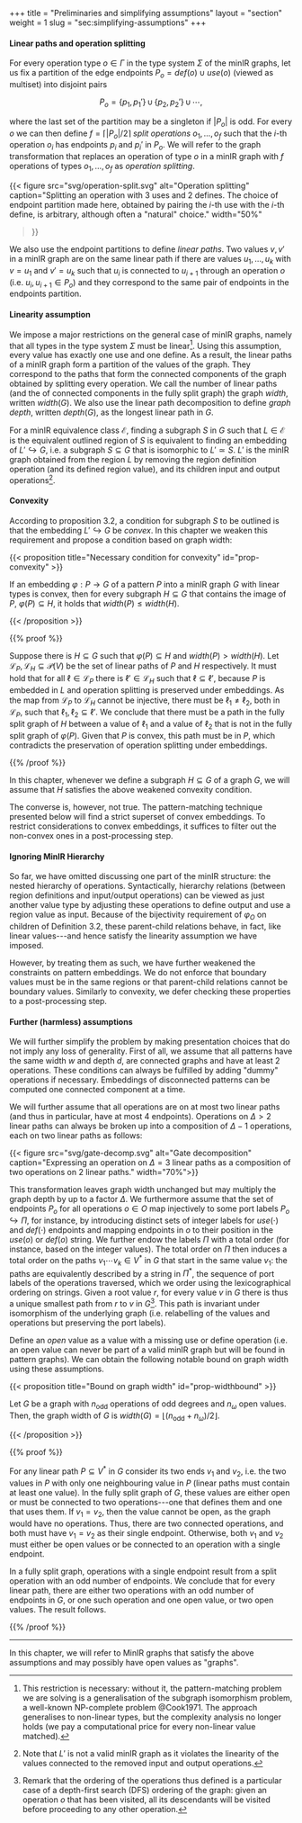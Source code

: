 +++
title = "Preliminaries and simplifying assumptions"
layout = "section"
weight = 1
slug = "sec:simplifying-assumptions"
+++

#### Linear paths and operation splitting

For every operation type $o \in \Gamma$ in the type system $\Sigma$ of the minIR graphs, let us fix a partition of the edge endpoints $P_o = def(o) \cup use(o)$ (viewed as multiset) into disjoint pairs

$$P_o = \{p_1, p_1'\} \,\cup\, \{p_2, p_2'\} \,\cup\, \cdots,$$

where the last set of the partition may be a singleton if $|P_o|$ is odd. For every $o$ we can then define $f = \lceil |P_o| / 2 \rceil$ _split operations_ $o_1, \dots, o_f$ such that the $i$-th operation $o_i$ has endpoints $p_i$ and $p_i'$ in $P_o$. We will refer to the graph transformation that replaces an operation of type $o$ in a minIR graph with $f$ operations of types $o_1, \dots, o_f$ as _operation splitting_.

<!-- prettier-ignore-start -->
{{< figure
    src="svg/operation-split.svg"
    alt="Operation splitting"
    caption="Splitting an operation with 3 uses and 2 defines. The choice of endpoint partition made here, obtained by pairing the $i$-th use with the $i$-th define, is arbitrary, although often a \"natural\" choice."
    width="50%"
>}}
<!-- prettier-ignore-end -->

We also use the endpoint partitions to define _linear paths_. Two values $v, v'$ in a minIR graph are on the same linear path if there are values $u_1, \dots, u_k$ with $v = u_1$ and $v' = u_k$ such that $u_i$ is connected to $u_{i+1}$ through an operation $o$ (i.e. $u_i, u_{i+1} \in P_o$) and they correspond to the same pair of endpoints in the endpoints partition.

#### Linearity assumption

We impose a major restrictions on the general case of minIR graphs, namely that all types in the type system $\Sigma$ must be linear[^graphiso]. Using this assumption, every value has exactly one use and one define. As a result, the linear paths of a minIR graph form a partition of the values of the graph. They correspond to the paths that form the connected components of the graph obtained by splitting every operation. We call the number of linear paths (and the of connected components in the fully split graph) the graph _width_, written $width(G)$. We also use the linear path decomposition to define _graph depth_, written $depth(G)$, as the longest linear path in $G$.

[^graphiso]: This restriction is necessary: without it, the pattern-matching problem we are solving is a generalisation of the subgraph isomorphism problem, a well-known NP-complete problem @Cook1971. The approach generalises to non-linear types, but the complexity analysis no longer holds (we pay a computational price for every non-linear value matched).

For a minIR equivalence class $\mathcal{E}$, finding a subgraph $S$ in $G$ such that $L \in \mathcal{E}$ is the equivalent outlined region of $S$ is equivalent to finding an embedding of $L' \hookrightarrow G$, i.e. a subgraph $S \subseteq G$ that is isomorphic to $L' \simeq S$. $L'$ is the minIR graph obtained from the region $L$ by removing the region definition operation (and its defined region value), and its children input and output operations[^notvalid].

[^notvalid]: Note that $L'$ is not a valid minIR graph as it violates the linearity of the values connected to the removed input and output operations.

#### Convexity

According to proposition 3.2, a condition for subgraph $S$ to be outlined is that the embedding $L' \hookrightarrow G$ be _convex_. In this chapter we weaken this requirement and propose a condition based on graph width:

<!-- prettier-ignore -->
{{< proposition title="Necessary condition for convexity" id="prop-convexity" >}}

If an embedding $\varphi: P \to G$ of a pattern $P$ into a minIR graph $G$ with linear types is convex, then for every subgraph $H \subseteq G$ that contains the image of $P$, $\varphi(P) \subseteq H$, it holds that $width(P) \leq width(H).$

<!-- prettier-ignore -->
{{< /proposition >}}

<!-- prettier-ignore -->
{{% proof %}}

Suppose there is $H \subseteq G$ such that $\varphi(P) \subseteq H$ and $width(P) > width(H)$. Let $\mathcal{L}_P, \mathcal{L}_H \subseteq \mathcal{P}(V)$ be the set of linear paths of $P$ and $H$ respectively. It must hold that for all $\ell \in \mathcal{L}_P$ there is $\ell' \in \mathcal{L}_H$ such that $\ell \subseteq \ell'$, because $P$ is embedded in $L$ and operation splitting is preserved under embeddings. As the map from $\mathcal{L}_P$ to $\mathcal{L}_H$ cannot be injective, there must be $\ell_1 \neq \ell_2$, both in $\mathcal{L}_P$, such that $\ell_1, \ell_2 \subseteq \ell'$. We conclude that there must be a path in the fully split graph of $H$ between a value of $\ell_1$ and a value of $\ell_2$ that is not in the fully split graph of $\varphi(P)$. Given that $P$ is convex, this path must be in $P$, which contradicts the preservation of operation splitting under embeddings.

<!-- prettier-ignore -->
{{% /proof %}}

In this chapter, whenever we define a subgraph $H \subseteq G$ of a graph $G$, we will assume that $H$ satisfies the above weakened convexity condition.

The converse is, however, not true. The pattern-matching technique presented below will find a strict superset of convex embeddings. To restrict considerations to convex embeddings, it suffices to filter out the non-convex ones in a post-processing step.

#### Ignoring MinIR Hierarchy

So far, we have omitted discussing one part of the minIR structure: the nested hierarchy of operations. Syntactically, hierarchy relations (between region definitions and input/output operations) can be viewed as just another value type by adjusting these operations to define output and use a region value as input. Because of the bijectivity requirement of $\varphi_O$ on children of Definition 3.2, these parent-child relations behave, in fact, like linear values---and hence satisfy the linearity assumption we have imposed.

However, by treating them as such, we have further weakened the constraints on pattern embeddings. We do not enforce that boundary values must be in the same regions or that parent-child relations cannot be boundary values. Similarly to convexity, we defer checking these properties to a post-processing step.

#### Further (harmless) assumptions

We will further simplify the problem by making presentation choices that do not imply any loss of generality. First of all, we assume that all patterns have the same width $w$ and depth $d$, are connected graphs and have at least 2 operations. These conditions can always be fulfilled by adding "dummy" operations if necessary. Embeddings of disconnected patterns can be computed one connected component at a time.

We will further assume that all operations are on at most two linear paths (and thus in particular, have at most 4 endpoints). Operations on $\Delta > 2$ linear paths can always be broken up into a composition of $\Delta-1$ operations, each on two linear paths as follows:

<!-- prettier-ignore-start -->
{{< figure
    src="svg/gate-decomp.svg"
    alt="Gate decomposition"
    caption="Expressing an operation on $\Delta = 3$ linear paths as a composition of two operations on 2 linear paths." width="70%">}}
<!-- prettier-ignore-end -->

This transformation leaves graph width unchanged but may multiply the graph depth by up to a factor $\Delta$. We furthermore assume that the set of endpoints $P_o$ for all operations $o \in O$ map injectively to some port labels $P_o \hookrightarrow \Pi$, for instance, by introducing distinct sets of integer labels for $use(\cdot)$ and $def(\cdot)$ endpoints and mapping endpoints in $o$ to their position in the $use(o)$ or $def(o)$ string. We further endow the labels $\Pi$ with a total order (for instance, based on the integer values). The total order on $\Pi$ then induces a total order on the paths $v_1\cdots v_k \in V^\ast$ in $G$ that start in the same value $v_1$: the paths are equivalently described by a string in $\Pi^\ast$, the sequence of port labels of the operations traversed, which we order using the lexicographical ordering on strings. Given a root value $r$, for every value $v$ in $G$ there is thus a unique smallest path from $r$ to $v$ in $G$[^thisisdfs]. This path is invariant under isomorphism of the underlying graph (i.e. relabelling of the values and operations but preserving the port labels).

[^thisisdfs]: Remark that the ordering of the operations thus defined is a particular case of a depth-first search (DFS) ordering of the graph: given an operation $o$ that has been visited, all its descendants will be visited before proceeding to any other operation.

Define an _open_ value as a value with a missing use or define operation (i.e. an open value can never be part of a valid minIR graph but will be found in pattern graphs). We can obtain the following notable bound on graph width using these assumptions.

<!-- prettier-ignore -->
{{< proposition title="Bound on graph width" id="prop-widthbound" >}}

Let $G$ be a graph with $n_\textrm{odd}$ operations of odd degrees and $n_\omega$ open values. Then, the graph width of $G$ is $width(G) = \lfloor(n_\textrm{odd} + n_\omega) / 2\rfloor$.

<!-- prettier-ignore -->
{{< /proposition >}}

<!-- prettier-ignore -->
{{% proof %}}

For any linear path $P \subseteq V^\ast$ in $G$ consider its two ends $v_1$ and $v_2$, i.e. the two values in $P$ with only one neighbouring value in $P$ (linear paths must contain at least one value). In the fully split graph of $G$, these values are either open or must be connected to two operations---one that defines them and one that uses them. If $v_1 = v_2$, then the value cannot be open, as the graph would have no operations. Thus, there are two connected operations, and both must have $v_1 = v_2$ as their single endpoint. Otherwise, both $v_1$ and $v_2$ must either be open values or be connected to an operation with a single endpoint.

In a fully split graph, operations with a single endpoint result from a split operation with an odd number of endpoints. We conclude that for every linear path, there are either two operations with an odd number of endpoints in $G$, or one such operation and one open value, or two open values. The result follows.

<!-- prettier-ignore -->
{{% /proof %}}

---

In this chapter, we will refer to MinIR graphs that satisfy the above assumptions and may possibly have open values as "graphs".
